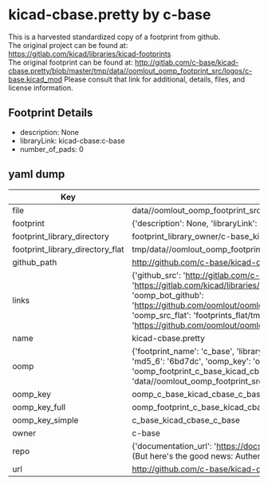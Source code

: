 # kicad-cbase.pretty by c-base  
This is a harvested standardized copy of a footprint from github.  
The original project can be found at:  
https://gitlab.com/kicad/libraries/kicad-footprints  
The original footprint can be found at:
http://gitlab.com/c-base/kicad-cbase.pretty/blob/master/tmp/data//oomlout_oomp_footprint_src/logos/c-base.kicad_mod
Please consult that link for additional, details, files, and license information.  
## Footprint Details
* description: None  
* libraryLink: kicad-cbase:c-base  
* number_of_pads: 0  
## yaml dump  
| Key | Value |  
| --- | --- |  
| file | data//oomlout_oomp_footprint_src/kicad-cbase.pretty/logos/c-base.kicad_mod |  
| footprint | {'description': None, 'libraryLink': 'kicad-cbase:c-base', 'number_of_pads': 0} |  
| footprint_library_directory | footprint_library_owner/c-base_kicad-cbase.pretty |  
| footprint_library_directory_flat | tmp/data//oomlout_oomp_footprint_src/footprints_flat/c_base_kicad_cbase_c_base/working |  
| github_path | http://github.com/c-base/kicad-cbase.pretty/blob/master/tmp/data//oomlout_oomp_footprint_src/logos/c-base.kicad_mod |  
| links | {'github_src': 'http://gitlab.com/c-base/kicad-cbase.pretty/blob/master/tmp/data//oomlout_oomp_footprint_src/logos/c-base.kicad_mod', 'github_src_repo': 'https://gitlab.com/kicad/libraries/kicad-footprints', 'oomp_bot': 'tmp/data//oomlout_oomp_footprint_src/footprints/c_base_kicad_cbase_c_base/working', 'oomp_bot_github': 'https://github.com/oomlout/oomlout_oomp_footprint_bot/tree/main/tmp/data//oomlout_oomp_footprint_src/footprints/c_base_kicad_cbase_c_base/working', 'oomp_src_flat': 'footprints_flat/tmp/data//oomlout_oomp_footprint_src/footprints_flat/c_base_kicad_cbase_c_base/working', 'oomp_src_flat_github': 'https://github.com/oomlout/oomlout_oomp_footprint_src/tree/main/tmp/data//oomlout_oomp_footprint_src/footprints_flat/c_base_kicad_cbase_c_base/working'} |  
| name | kicad-cbase.pretty |  
| oomp | {'footprint_name': 'c_base', 'library_name': 'kicad_cbase', 'md5': '6bd7dcea57df6901e63e0ea6275c1583', 'md5_10': '6bd7dcea57', 'md5_5': '6bd7d', 'md5_6': '6bd7dc', 'oomp_key': 'oomp_c_base_kicad_cbase_c_base', 'oomp_key_extra': 'oomp_footprint_c_base_kicad_cbase_c_base', 'oomp_key_full': 'oomp_footprint_c_base_kicad_cbase_c_base_6bd7dc', 'oomp_key_simple': 'c_base_kicad_cbase_c_base', 'original_filename': 'data//oomlout_oomp_footprint_src/kicad-cbase.pretty/logos/c-base.kicad_mod', 'owner_name': 'c_base'} |  
| oomp_key | oomp_c_base_kicad_cbase_c_base |  
| oomp_key_full | oomp_footprint_c_base_kicad_cbase_c_base |  
| oomp_key_simple | c_base_kicad_cbase_c_base |  
| owner | c-base |  
| repo | {'documentation_url': 'https://docs.github.com/rest/overview/resources-in-the-rest-api#rate-limiting', 'message': "API rate limit exceeded for 84.66.142.224. (But here's the good news: Authenticated requests get a higher rate limit. Check out the documentation for more details.)"} |  
| url | http://github.com/c-base/kicad-cbase.pretty |  

